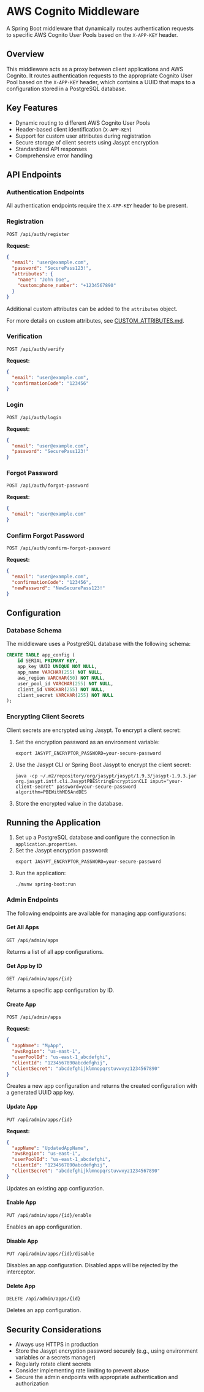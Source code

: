 # AWS Cognito Middleware

A Spring Boot middleware that dynamically routes authentication requests to specific AWS Cognito User Pools based on the `X-APP-KEY` header.

## Overview

This middleware acts as a proxy between client applications and AWS Cognito. It routes authentication requests to the appropriate Cognito User Pool based on the `X-APP-KEY` header, which contains a UUID that maps to a configuration stored in a PostgreSQL database.

## Key Features

- Dynamic routing to different AWS Cognito User Pools
- Header-based client identification (`X-APP-KEY`)
- Support for custom user attributes during registration
- Secure storage of client secrets using Jasypt encryption
- Standardized API responses
- Comprehensive error handling

## API Endpoints

### Authentication Endpoints

All authentication endpoints require the `X-APP-KEY` header to be present.

### Registration

```
POST /api/auth/register
```

**Request:**
```json
{
  "email": "user@example.com",
  "password": "SecurePass123!",
  "attributes": {
    "name": "John Doe",
    "custom:phone_number": "+1234567890"
  }
}
```

Additional custom attributes can be added to the `attributes` object.

For more details on custom attributes, see [CUSTOM_ATTRIBUTES.md](CUSTOM_ATTRIBUTES.md).

### Verification

```
POST /api/auth/verify
```

**Request:**
```json
{
  "email": "user@example.com",
  "confirmationCode": "123456"
}
```

### Login

```
POST /api/auth/login
```

**Request:**
```json
{
  "email": "user@example.com",
  "password": "SecurePass123!"
}
```

### Forgot Password

```
POST /api/auth/forgot-password
```

**Request:**
```json
{
  "email": "user@example.com"
}
```

### Confirm Forgot Password

```
POST /api/auth/confirm-forgot-password
```

**Request:**
```json
{
  "email": "user@example.com",
  "confirmationCode": "123456",
  "newPassword": "NewSecurePass123!"
}
```

## Configuration

### Database Schema

The middleware uses a PostgreSQL database with the following schema:

```sql
CREATE TABLE app_config (
    id SERIAL PRIMARY KEY,
    app_key UUID UNIQUE NOT NULL,
    app_name VARCHAR(255) NOT NULL,
    aws_region VARCHAR(50) NOT NULL,
    user_pool_id VARCHAR(255) NOT NULL,
    client_id VARCHAR(255) NOT NULL,
    client_secret VARCHAR(255) NOT NULL
);
```

### Encrypting Client Secrets

Client secrets are encrypted using Jasypt. To encrypt a client secret:

1. Set the encryption password as an environment variable:
   ```
   export JASYPT_ENCRYPTOR_PASSWORD=your-secure-password
   ```

2. Use the Jasypt CLI or Spring Boot Jasypt to encrypt the client secret:
   ```
   java -cp ~/.m2/repository/org/jasypt/jasypt/1.9.3/jasypt-1.9.3.jar org.jasypt.intf.cli.JasyptPBEStringEncryptionCLI input="your-client-secret" password=your-secure-password algorithm=PBEWithMD5AndDES
   ```

3. Store the encrypted value in the database.

## Running the Application

1. Set up a PostgreSQL database and configure the connection in `application.properties`.
2. Set the Jasypt encryption password:
   ```
   export JASYPT_ENCRYPTOR_PASSWORD=your-secure-password
   ```
3. Run the application:
   ```
   ./mvnw spring-boot:run
   ```

### Admin Endpoints

The following endpoints are available for managing app configurations:

#### Get All Apps

```
GET /api/admin/apps
```

Returns a list of all app configurations.

#### Get App by ID

```
GET /api/admin/apps/{id}
```

Returns a specific app configuration by ID.

#### Create App

```
POST /api/admin/apps
```

**Request:**
```json
{
  "appName": "MyApp",
  "awsRegion": "us-east-1",
  "userPoolId": "us-east-1_abcdefghi",
  "clientId": "1234567890abcdefghij",
  "clientSecret": "abcdefghijklmnopqrstuvwxyz1234567890"
}
```

Creates a new app configuration and returns the created configuration with a generated UUID app key.

#### Update App

```
PUT /api/admin/apps/{id}
```

**Request:**
```json
{
  "appName": "UpdatedAppName",
  "awsRegion": "us-east-1",
  "userPoolId": "us-east-1_abcdefghi",
  "clientId": "1234567890abcdefghij",
  "clientSecret": "abcdefghijklmnopqrstuvwxyz1234567890"
}
```

Updates an existing app configuration.

#### Enable App

```
PUT /api/admin/apps/{id}/enable
```

Enables an app configuration.

#### Disable App

```
PUT /api/admin/apps/{id}/disable
```

Disables an app configuration. Disabled apps will be rejected by the interceptor.

#### Delete App

```
DELETE /api/admin/apps/{id}
```

Deletes an app configuration.

## Security Considerations

- Always use HTTPS in production
- Store the Jasypt encryption password securely (e.g., using environment variables or a secrets manager)
- Regularly rotate client secrets
- Consider implementing rate limiting to prevent abuse
- Secure the admin endpoints with appropriate authentication and authorization